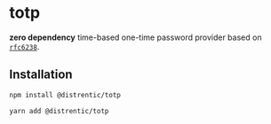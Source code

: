 # totp

**zero dependency** time-based one-time password provider based on [`rfc6238`](https://tools.ietf.org/html/rfc6238).

## Installation

```sh
npm install @distrentic/totp
```

```sh
yarn add @distrentic/totp
```
